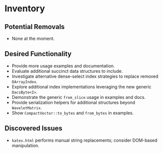 # Inventory

## Potential Removals
- None at the moment.

## Desired Functionality
- Provide more usage examples and documentation.
- Evaluate additional succinct data structures to include.
- Investigate alternative dense-select index strategies to replace removed `DArrayIndex`.
- Explore additional index implementations leveraging the new generic `DacsByte<I>`.
- Demonstrate the generic `from_slice` usage in examples and docs.
- Provide serialization helpers for additional structures beyond `WaveletMatrix`.
- Show `CompactVector::to_bytes` and `from_bytes` in examples.

## Discovered Issues
- `katex.html` performs manual string replacements; consider DOM-based manipulation.
